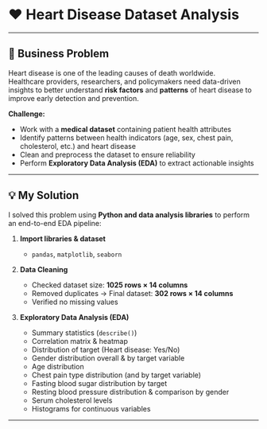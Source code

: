# ❤️ Heart Disease Dataset Analysis

---

## 📝 Business Problem
Heart disease is one of the leading causes of death worldwide.  
Healthcare providers, researchers, and policymakers need data-driven insights to better understand **risk factors** and **patterns** of heart disease to improve early detection and prevention.

**Challenge:**
- Work with a **medical dataset** containing patient health attributes  
- Identify patterns between health indicators (age, sex, chest pain, cholesterol, etc.) and heart disease  
- Clean and preprocess the dataset to ensure reliability  
- Perform **Exploratory Data Analysis (EDA)** to extract actionable insights  

---

## 💡 My Solution
I solved this problem using **Python and data analysis libraries** to perform an end-to-end EDA pipeline:

1. **Import libraries & dataset**  
   - `pandas`, `matplotlib`, `seaborn`  

2. **Data Cleaning**  
   - Checked dataset size: **1025 rows × 14 columns**  
   - Removed duplicates → Final dataset: **302 rows × 14 columns**  
   - Verified no missing values  

3. **Exploratory Data Analysis (EDA)**  
   - Summary statistics (`describe()`)  
   - Correlation matrix & heatmap  
   - Distribution of target (Heart disease: Yes/No)  
   - Gender distribution overall & by target variable  
   - Age distribution  
   - Chest pain type distribution (and by target variable)  
   - Fasting blood sugar distribution by target  
   - Resting blood pressure distribution & comparison by gender  
   - Serum cholesterol levels  
   - Histograms for continuous variables  

---
